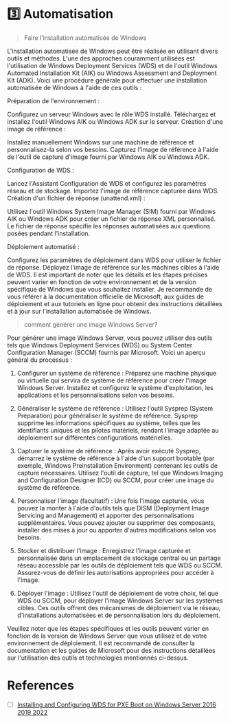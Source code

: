 # :three: Automatisation


> Faire l’installation automatisée de Windows 

L'installation automatisée de Windows peut être réalisée en utilisant divers outils et méthodes. L'une des approches couramment utilisées est l'utilisation de Windows Deployment Services (WDS) et de l'outil Windows Automated Installation Kit (AIK) ou Windows Assessment and Deployment Kit (ADK). Voici une procédure générale pour effectuer une installation automatisée de Windows à l'aide de ces outils :

Préparation de l'environnement :

Configurez un serveur Windows avec le rôle WDS installé.
Téléchargez et installez l'outil Windows AIK ou Windows ADK sur le serveur.
Création d'une image de référence :

Installez manuellement Windows sur une machine de référence et personnalisez-la selon vos besoins.
Capturez l'image de référence à l'aide de l'outil de capture d'image fourni par Windows AIK ou Windows ADK.

Configuration de WDS :

Lancez l'Assistant Configuration de WDS et configurez les paramètres réseau et de stockage.
Importez l'image de référence capturée dans WDS.
Création d'un fichier de réponse (unattend.xml) :

Utilisez l'outil Windows System Image Manager (SIM) fourni par Windows AIK ou Windows ADK pour créer un fichier de réponse XML personnalisé.
Le fichier de réponse spécifie les réponses automatisées aux questions posées pendant l'installation.

Déploiement automatisé :

Configurez les paramètres de déploiement dans WDS pour utiliser le fichier de réponse.
Déployez l'image de référence sur les machines cibles à l'aide de WDS.
Il est important de noter que les détails et les étapes précises peuvent varier en fonction de votre environnement et de la version spécifique de Windows que vous souhaitez installer. Je recommande de vous référer à la documentation officielle de Microsoft, aux guides de déploiement et aux tutoriels en ligne pour obtenir des instructions détaillées et à jour sur l'installation automatisée de Windows.

> comment générer une image Windows Server?

Pour générer une image Windows Server, vous pouvez utiliser des outils tels que Windows Deployment Services (WDS) ou System Center Configuration Manager (SCCM) fournis par Microsoft. Voici un aperçu général du processus :

1. Configurer un système de référence : Préparez une machine physique ou virtuelle qui servira de système de référence pour créer l'image Windows Server. Installez et configurez le système d'exploitation, les applications et les personnalisations selon vos besoins.

2. Généraliser le système de référence : Utilisez l'outil Sysprep (System Preparation) pour généraliser le système de référence. Sysprep supprime les informations spécifiques au système, telles que les identifiants uniques et les pilotes matériels, rendant l'image adaptée au déploiement sur différentes configurations matérielles.

3. Capturer le système de référence : Après avoir exécuté Sysprep, démarrez le système de référence à l'aide d'un support bootable (par exemple, Windows Preinstallation Environment) contenant les outils de capture nécessaires. Utilisez l'outil de capture, tel que Windows Imaging and Configuration Designer (ICD) ou SCCM, pour créer une image du système de référence.

4. Personnaliser l'image (facultatif) : Une fois l'image capturée, vous pouvez la monter à l'aide d'outils tels que DISM (Deployment Image Servicing and Management) et apporter des personnalisations supplémentaires. Vous pouvez ajouter ou supprimer des composants, installer des mises à jour ou apporter d'autres modifications selon vos besoins.

5. Stocker et distribuer l'image : Enregistrez l'image capturée et personnalisée dans un emplacement de stockage central ou un partage réseau accessible par les outils de déploiement tels que WDS ou SCCM. Assurez-vous de définir les autorisations appropriées pour accéder à l'image.

6. Déployer l'image : Utilisez l'outil de déploiement de votre choix, tel que WDS ou SCCM, pour déployer l'image Windows Server sur les systèmes cibles. Ces outils offrent des mécanismes de déploiement via le réseau, d'installations automatisées et de personnalisation lors du déploiement.

Veuillez noter que les étapes spécifiques et les outils peuvent varier en fonction de la version de Windows Server que vous utilisez et de votre environnement de déploiement. Il est recommandé de consulter la documentation et les guides de Microsoft pour des instructions détaillées sur l'utilisation des outils et technologies mentionnés ci-dessus.


# References

- [ ] [Installing and Configuring WDS for PXE Boot on Windows Server 2016 2019 2022](https://knowledgebase.macrium.com/display/KNOW80/Installing+and+Configuring+WDS+for+PXE+Boot+on+Windows+Server+2016+2019+2022)
